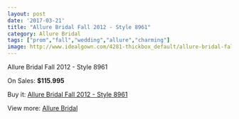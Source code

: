 ```yaml
---
layout: post
date: '2017-03-21'
title: "Allure Bridal Fall 2012 - Style 8961"
category: Allure Bridal
tags: ["prom","fall","wedding","allure","charming"]
image: http://www.idealgown.com/4281-thickbox_default/allure-bridal-fall-2012-style-8961.jpg
---
```

Allure Bridal Fall 2012 - Style 8961

On Sales: **$115.995**
<a href="https://www.idealgown.com/en/allure-bridal/1944-allure-bridal-fall-2012-style-8961.html"><amp-img layout="responsive" width="600" height="600" src="//www.idealgown.com/4281-thickbox_default/allure-bridal-fall-2012-style-8961.jpg" alt="Allure Bridal Fall 2012 - Style 8961 0" /></a>
<a href="https://www.idealgown.com/en/allure-bridal/1944-allure-bridal-fall-2012-style-8961.html"><amp-img layout="responsive" width="600" height="600" src="//www.idealgown.com/4284-thickbox_default/allure-bridal-fall-2012-style-8961.jpg" alt="Allure Bridal Fall 2012 - Style 8961 1" /></a>
<a href="https://www.idealgown.com/en/allure-bridal/1944-allure-bridal-fall-2012-style-8961.html"><amp-img layout="responsive" width="600" height="600" src="//www.idealgown.com/4283-thickbox_default/allure-bridal-fall-2012-style-8961.jpg" alt="Allure Bridal Fall 2012 - Style 8961 2" /></a>
<a href="https://www.idealgown.com/en/allure-bridal/1944-allure-bridal-fall-2012-style-8961.html"><amp-img layout="responsive" width="600" height="600" src="//www.idealgown.com/4282-thickbox_default/allure-bridal-fall-2012-style-8961.jpg" alt="Allure Bridal Fall 2012 - Style 8961 3" /></a>

Buy it: [Allure Bridal Fall 2012 - Style 8961](https://www.idealgown.com/en/allure-bridal/1944-allure-bridal-fall-2012-style-8961.html "Allure Bridal Fall 2012 - Style 8961")

View more: [Allure Bridal](https://www.idealgown.com/en/29-allure-bridal "Allure Bridal")